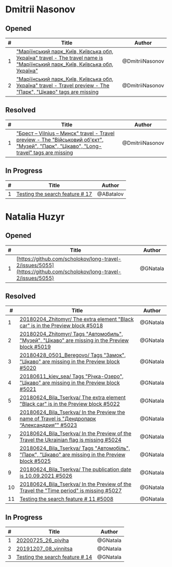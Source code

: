 # Dmitrii Nasonov

## Opened

| #   | Title | Author
| --- | ---   | ----
| 1   | ["Маріїнський парк_Київ, Київська обл, Україна" travel - The travel name is "Маріїнський парк_Київ, Київська обл, Україна"](https://test.long-travel.live/20200913_mariinskiy/)  | @DmitriiNasonov
| 2   | ["Маріїнський парк_Київ, Київська обл, Україна" travel - Travel preview - The "Парк", "Цікаво" tags are missing](https://github.com/scholokov/long-travel-2/issues/5069)  | @DmitriiNasonov

## Resolved
| #   | Title | Author
| --- | ---   | ----
| 1   | ["Брест – Vilnius – Минск" travel - Travel preview - The "Військовий об'єкт", "Музей", "Парк", "Цікаво", "Long-travel" tags are missing](https://github.com/scholokov/long-travel-2/issues/5046)  | @DmitriiNasonov


## In Progress
| #   | Title | Author
| --- | ---   | ----
| 1   | [Testing the search feature # 17](https://github.com/scholokov/long-travel-2/issues/5053)  | @ABatalov


# Natalia Huzyr

## Opened

| #   | Title | Author
| --- | ---   | ----
| 1   | [https://github.com/scholokov/long-travel-2/issues/5055](https://github.com/scholokov/long-travel-2/issues/5055)   | @GNatala




## Resolved
| #   | Title | Author
| --- | ---   | ----
| 1   | [20180204_Zhitomyr/ The extra element "Black car" is in the Preview block #5018](https://github.com/scholokov/long-travel-2/issues/5018)   | @GNatala
| 2   | [20180204_Zhitomyr/ Tags "Автомобиль", "Музей", "Цікаво" are missing in the Preview block #5019](https://github.com/scholokov/long-travel-2/issues/5018)   | @GNatala
| 3   | [20180428_0501_Beregovo/ Tags "Замок", "Цікаво" are missing in the Preview block #5020](https://github.com/scholokov/long-travel-2/issues/5020)   | @GNatala
| 4   | [20180611_kiev_sea/ Tags "Річка-Озеро", "Цікаво" are missing in the Preview block #5021](https://github.com/scholokov/long-travel-2/issues/5021)   | @GNatala
| 5   | [20180624_Bila_Tserkva/ The extra element "Black car" is in the Preview block #5022](https://github.com/scholokov/long-travel-2/issues/5022)   | @GNatala
| 6   | [20180624_Bila_Tserkva/ In the Preview the name of Travel is "Дендропарк “Александрия”" #5023](https://github.com/scholokov/long-travel-2/issues/5023)   | @GNatala
| 7   | [20180624_Bila_Tserkva/ In the Preview of the Travel the Ukrainian flag is missing #5024](https://github.com/scholokov/long-travel-2/issues/5024)   | @GNatala
| 8   | [20180624_Bila_Tserkva/ Tags "Автомобіль", "Парк", "Цікаво" are missing in the Preview block #5025](https://github.com/scholokov/long-travel-2/issues/5025)   | @GNatala
| 9   | [20180624_Bila_Tserkva/ The publication date is 10.09.2021 #5026](https://github.com/scholokov/long-travel-2/issues/5026)   | @GNatala
| 10   | [20180624_Bila_Tserkva/ In the Preview of the Travel the "Time period" is missing #5027](https://github.com/scholokov/long-travel-2/issues/5027)   | @GNatala
| 11   | [Testing the search feature # 11 #5008](https://github.com/scholokov/long-travel-2/issues/5008)   | @GNatala



## In Progress
| #   | Title | Author
| --- | ---   | ----
| 1   | [20200725_26_piviha ](https://github.com/scholokov/long-travel-2/issues/4087)   | @GNatala
| 2   | [20191207_08_vinnitsa ](https://github.com/scholokov/long-travel-2/issues/4080)   | @GNatala
| 3   | [Testing the search feature # 14](https://github.com/scholokov/long-travel-2/issues/4050)   | @GNatala

